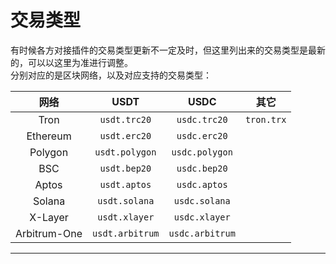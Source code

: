 # 交易类型

有时候各方对接插件的交易类型更新不一定及时，但这里列出来的交易类型是最新的，可以以这里为准进行调整。  
分别对应的是区块网络，以及对应支持的交易类型：

|    **网络**    |    **USDT**     |    **USDC**     |   **其它**   |
|:------------:|:---------------:|:---------------:|:----------:|
|     Tron     |  `usdt.trc20`   |  `usdc.trc20`   | `tron.trx` |
|   Ethereum   |  `usdt.erc20`   |  `usdc.erc20`   |            |
|   Polygon    | `usdt.polygon`  | `usdc.polygon`  |            |
|     BSC      |  `usdt.bep20`   |  `usdc.bep20`   |            |
|    Aptos     |  `usdt.aptos`   |  `usdc.aptos`   |            |
|    Solana    |  `usdt.solana`  |  `usdc.solana`  |            |
|   X-Layer    |  `usdt.xlayer`  |  `usdc.xlayer`  |            |
| Arbitrum-One | `usdt.arbitrum` | `usdc.arbitrum` |            |

---